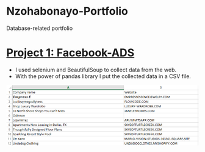 # Nzohabonayo-Portfolio
Database-related portfolio

# [Project 1: Facebook-ADS](https://github.com/roberto-nzo/Facebook-ADS)
- I used selenium and BeautifulSoup to collect data from the web.
- With the power of pandas library I put the collected data in a CSV file.

![](/images/CompanyNames_Websites.PNG)
